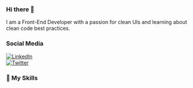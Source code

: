 ### Hi there 👋

I am a Front-End Developer with a passion for clean UIs and learning about clean code best practices.

### Social Media

[![LinkedIn](https://img.shields.io/static/v1?label=&message=LinkedIn&color=%230A66C2&logo=LinkedIn)](https://www.linkedin.com/in/tomzacchia/)  
[![Twitter](https://img.shields.io/static/v1?label=&message=Twitter&color=%231DA1F2&logo=Twitter&logoColor=white)](https://twitter.com/tomtomatoh)


### 🧰 My Skills



<!--
**tomzacchia/tomzacchia** is a ✨ _special_ ✨ repository because its `README.md` (this file) appears on your GitHub profile.

Here are some ideas to get you started:

- 🔭 I’m currently working on ...
- 🌱 I’m currently learning ...
- 👯 I’m looking to collaborate on ...
- 🤔 I’m looking for help with ...
- 💬 Ask me about ...
- 📫 How to reach me: ...
- 😄 Pronouns: ...
- ⚡ Fun fact: ...
-->
